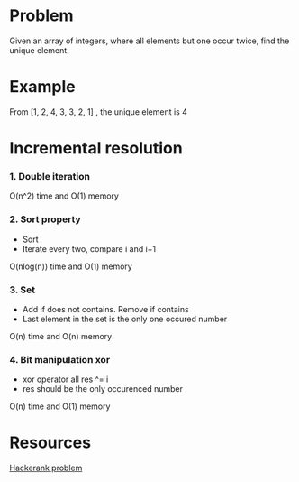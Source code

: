 # Problem 

Given an array of integers, where all elements but one occur twice, find the unique element.

# Example

From [1, 2, 4, 3, 3, 2, 1]
, the unique element is 4

# Incremental resolution

### 1. Double iteration 

O(n^2) time and O(1) memory

### 2. Sort property

- Sort
- Iterate every two, compare i and i+1

O(nlog(n)) time and O(1) memory

### 3. Set

- Add if does not contains. Remove if contains
- Last element in the set is the only one occured number

O(n) time and O(n) memory

### 4. Bit manipulation xor

- xor operator all res ^= i
- res should be the only occurenced number

O(n) time and O(1) memory

# Resources

[Hackerank problem](https://www.hackerrank.com/challenges/one-week-preparation-kit-lonely-integer/problem?isFullScreen=true&h_l=interview&playlist_slugs%5B%5D=preparation-kits&playlist_slugs%5B%5D=one-week-preparation-kit&playlist_slugs%5B%5D=one-week-day-two)